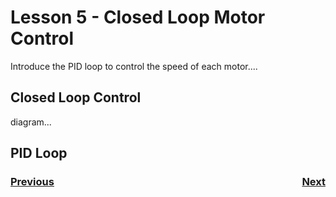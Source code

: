 # <a name="code"></a>Lesson 5 - Closed Loop Motor Control
Introduce the PID loop to control the speed of each motor....

## Closed Loop Control

diagram...

## PID Loop


<h3><span style="float:left">
<a href="code4">Previous</a></span>
<span style="float:right">
<a href="code6">Next</a></span></h3>